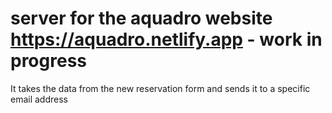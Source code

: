 # server for the aquadro website https://aquadro.netlify.app - work in progress
It takes the data from the new reservation form and sends it to a specific email address
